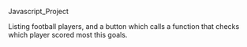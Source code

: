 Javascript_Project

Listing football players, and a button which calls a 
function that checks which player scored most this goals.
